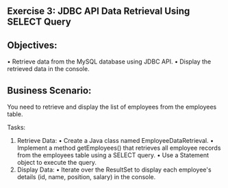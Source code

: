 ## Exercise 3: JDBC API Data Retrieval Using SELECT Query

## Objectives:
•	Retrieve data from the MySQL database using JDBC API.
•	Display the retrieved data in the console.

## Business Scenario: 
You need to retrieve and display the list of employees from the employees table.

Tasks:
1.	Retrieve Data:
•	Create a Java class named EmployeeDataRetrieval.
•	Implement a method getEmployees() that retrieves all employee records from the employees table using a SELECT query.
•	Use a Statement object to execute the query.
2.	Display Data:
•	Iterate over the ResultSet to display each employee's details (id, name, position, salary) in the console.

